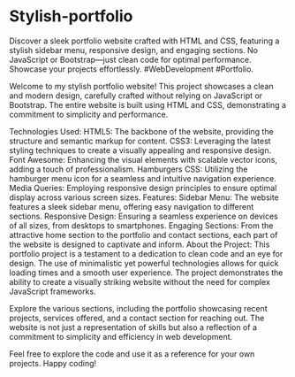 # Stylish-portfolio
Discover a sleek portfolio website crafted with HTML and CSS, featuring a stylish sidebar menu, responsive design, and engaging sections. No JavaScript or Bootstrap—just clean code for optimal performance. Showcase your projects effortlessly. #WebDevelopment #Portfolio.

Welcome to my stylish portfolio website! This project showcases a clean and modern design, carefully crafted without relying on JavaScript or Bootstrap. The entire website is built using HTML and CSS, demonstrating a commitment to simplicity and performance.

Technologies Used:
HTML5: The backbone of the website, providing the structure and semantic markup for content.
CSS3: Leveraging the latest styling techniques to create a visually appealing and responsive design.
Font Awesome: Enhancing the visual elements with scalable vector icons, adding a touch of professionalism.
Hamburgers CSS: Utilizing the hamburger menu icon for a seamless and intuitive navigation experience.
Media Queries: Employing responsive design principles to ensure optimal display across various screen sizes.
Features:
Sidebar Menu: The website features a sleek sidebar menu, offering easy navigation to different sections.
Responsive Design: Ensuring a seamless experience on devices of all sizes, from desktops to smartphones.
Engaging Sections: From the attractive home section to the portfolio and contact sections, each part of the website is designed to captivate and inform.
About the Project:
This portfolio project is a testament to a dedication to clean code and an eye for design. The use of minimalistic yet powerful technologies allows for quick loading times and a smooth user experience. The project demonstrates the ability to create a visually striking website without the need for complex JavaScript frameworks.

Explore the various sections, including the portfolio showcasing recent projects, services offered, and a contact section for reaching out. The website is not just a representation of skills but also a reflection of a commitment to simplicity and efficiency in web development.

Feel free to explore the code and use it as a reference for your own projects. Happy coding!
